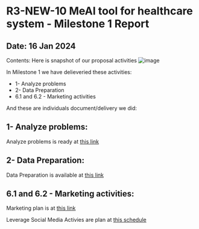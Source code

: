 # R3-NEW-10 MeAI tool for healthcare system - Milestone 1 Report
## Date: 16 Jan 2024
Contents: Here is snapshot of our proposal activities
![image](https://github.com/cardano2vn/deepfunding/assets/34856010/0c0707c6-bf91-47f6-9fb5-107da8961e92)


In Milestone 1 we have delieveried these activities:

- 1- Analyze problems
- 2- Data Preparation
- 6.1 and 6.2 - Marketing activities

And these are individuals document/delivery we did:


## 1- Analyze problems:
Analyze problems is ready at  [this link]([https://breakdance.github.io/breakdance/](https://onedrive.live.com/?authkey=%21AEwP5m6ONKwlZqg&cid=AB596397B82FC465&id=AB596397B82FC465%21241659&parId=AB596397B82FC465%21201976&o=OneUp))
## 2- Data Preparation:
Data Preparation is available at [this link]([https://breakdance.github.io/breakdance/](https://onedrive.live.com/?authkey=%21AEwP5m6ONKwlZqg&cid=AB596397B82FC465&id=AB596397B82FC465%21241154&parId=AB596397B82FC465%21201976&o=OneUp))
## 6.1 and 6.2 - Marketing activities:
Marketing plan is at [this link](https://docs.google.com/presentation/d/1cvzSWgG-g5yy8e2yU1NWNzMbzze21Btd/edit?usp=sharing&ouid=106811817203266848443&rtpof=true&sd=true)

Leverage Social Media Activies are plan at [this schedule](https://docs.google.com/spreadsheets/d/1n-d8fY9w49Bwr3vOKGrjMmWe49Eda_EqBT8h-RexTKI/edit?usp=sharing)
